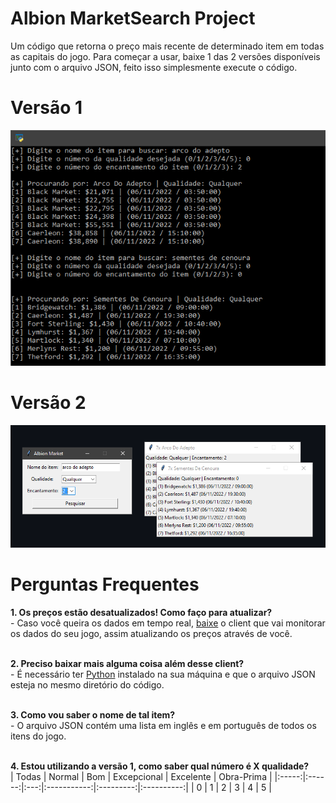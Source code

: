 # Albion MarketSearch Project
Um código que retorna o preço mais recente de determinado item em todas as capitais do jogo. Para começar a usar, baixe 1 das 2 versões disponíveis junto com o arquivo JSON, feito isso simplesmente execute o código.
# Versão 1
![](/cmd_example.png?raw=true "Versão 1")
# Versão 2
![](/gui_example.png?raw=true "Versão 2")

# __Perguntas Frequentes__

__1. Os preços estão desatualizados! Como faço para atualizar?__<br>
      - Caso você queira os dados em tempo real, [baixe](https://github.com/BroderickHyman/albiondata-client/releases) o client que vai monitorar os dados do seu jogo, assim atualizando os preços através de você.<br><br>

__2. Preciso baixar mais alguma coisa além desse client?__<br>
      - É necessário ter [Python](https://www.python.org/downloads/) instalado na sua máquina e que o arquivo JSON esteja no mesmo diretório do código.<br><br>

__3. Como vou saber o nome de tal item?__<br>
      - O arquivo JSON contém uma lista em inglês e em português de todos os itens do jogo.<br><br>

__4. Estou utilizando a versão 1, como saber qual número é X qualidade?__<br>
| Todas | Normal | Bom | Excepcional | Excelente | Obra-Prima |
|:-----:|:------:|:---:|:-----------:|:---------:|:----------:|
|   0   |    1   |  2  |      3      |     4     |      5     |
